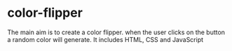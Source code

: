 # color-flipper
The main aim is to create a color flipper.
when the user clicks on the button a random color will generate.
It includes HTML, CSS and JavaScript
